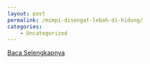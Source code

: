 ```yaml
---
layout: post
permalink: /mimpi-disengat-lebah-di-hidung/
categories:
    - Uncategorized
---
```


[Baca Selengkapnya](/10)